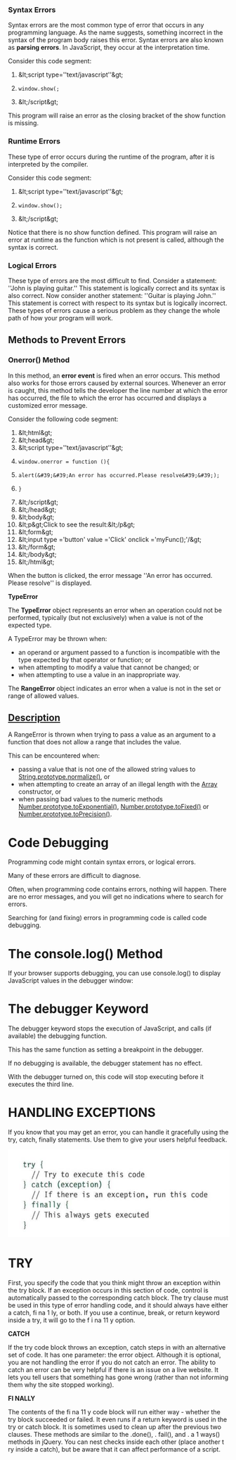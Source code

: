 ### Syntax Errors

Syntax errors are the most common type of error that occurs in any programming language. As the name suggests, something incorrect in the syntax of the program body raises this error. Syntax errors are also known as  **parsing errors**. In JavaScript, they occur at the interpretation time.

Consider this code segment:

1.   \&lt;script type=&#39;&#39;text/javascript&#39;&#39;\&gt;
2.     window.show(;
3.   \&lt;/script\&gt;

This program will raise an error as the closing bracket of the show function is missing.

### Runtime Errors

These type of error occurs during the runtime of the program, after it is interpreted by the compiler.

Consider this code segment:

1.   \&lt;script type=&#39;&#39;text/javascript&#39;&#39;\&gt;
2.     window.show();
3.   \&lt;/script\&gt;

Notice that there is no show function defined. This program will raise an error at runtime as the function which is not present is called, although the syntax is correct.

### Logical Errors

These type of errors are the most difficult to find. Consider a statement: &#39;&#39;John is playing guitar.&#39;&#39; This statement is logically correct and its syntax is also correct. Now consider another statement: &#39;&#39;Guitar is playing John.&#39;&#39; This statement is correct with respect to its syntax but is logically incorrect. These types of errors cause a serious problem as they change the whole path of how your program will work.

## Methods to Prevent Errors

### Onerror() Method

In this method, an  **error event**  is fired when an error occurs. This method also works for those errors caused by external sources. Whenever an error is caught, this method tells the developer the line number at which the error has occurred, the file to which the error has occurred and displays a customized error message.

Consider the following code segment:

1.   \&lt;html\&gt;
2.   \&lt;head\&gt;
3.   \&lt;script type=&#39;&#39;text/javascript&#39;&#39;\&gt;
4.     window.onerror = function (){
5.     alert(&#39;&#39;An error has occurred.Please resolve&#39;&#39;);
6.     }
7.   \&lt;/script\&gt;
8.   \&lt;/head\&gt;
9.   \&lt;body\&gt;
10.   \&lt;p\&gt;Click to see the result:\&lt;/p\&gt;
11.   \&lt;form\&gt;
12.   \&lt;input type =&#39;button&#39; value =&#39;Click&#39; onclick =&#39;myFunc();&#39;/\&gt;
13.   \&lt;/form\&gt;
14.   \&lt;/body\&gt;
15.   \&lt;/html\&gt;

When the button is clicked, the error message &#39;&#39;An error has occurred. Please resolve&#39;&#39; is displayed.

**TypeError**

The  **TypeError**  object represents an error when an operation could not be performed, typically (but not exclusively) when a value is not of the expected type.

A TypeError may be thrown when:

- an operand or argument passed to a function is incompatible with the type expected by that operator or function; or
- when attempting to modify a value that cannot be changed; or
- when attempting to use a value in an inappropriate way.

The  **RangeError**  object indicates an error when a value is not in the set or range of allowed values.

## [Description](https://developer.mozilla.org/en-US/docs/Web/JavaScript/Reference/Global_Objects/RangeError#description)

A RangeError is thrown when trying to pass a value as an argument to a function that does not allow a range that includes the value.

This can be encountered when:

- passing a value that is not one of the allowed string values to [String.prototype.normalize()](https://developer.mozilla.org/en-US/docs/Web/JavaScript/Reference/Global_Objects/String/normalize), or
- when attempting to create an array of an illegal length with the [Array](https://developer.mozilla.org/en-US/docs/Web/JavaScript/Reference/Global_Objects/Array) constructor, or
- when passing bad values to the numeric methods [Number.prototype.toExponential()](https://developer.mozilla.org/en-US/docs/Web/JavaScript/Reference/Global_Objects/Number/toExponential), [Number.prototype.toFixed()](https://developer.mozilla.org/en-US/docs/Web/JavaScript/Reference/Global_Objects/Number/toFixed) or [Number.prototype.toPrecision()](https://developer.mozilla.org/en-US/docs/Web/JavaScript/Reference/Global_Objects/Number/toPrecision).

##
# Code Debugging

Programming code might contain syntax errors, or logical errors.

Many of these errors are difficult to diagnose.

Often, when programming code contains errors, nothing will happen. There are no error messages, and you will get no indications where to search for errors.

Searching for (and fixing) errors in programming code is called code debugging.

##
# The console.log() Method

If your browser supports debugging, you can use console.log() to display JavaScript values in the debugger window:

##
# The debugger Keyword

The debugger keyword stops the execution of JavaScript, and calls (if available) the debugging function.

This has the same function as setting a breakpoint in the debugger.

If no debugging is available, the debugger statement has no effect.

With the debugger turned on, this code will stop executing before it executes the third line.

# HANDLING EXCEPTIONS

If you know that you may get an error, you can handle it gracefully using the try, catch, finally statements. Use them to give your users helpful feedback.

![](201/pic/cc.png)

# TRY

First, you specify the code that you think might throw an exception within the try block. If an exception occurs in this section of code, control is automatically passed to the corresponding catch block. The try clause must be used in this type of error handling code, and it should always have either a catch, fi na 1 ly, or both. If you use a continue, break, or return keyword inside a try, it will go to the f i na 11 y option.

**CATCH**

If the try code block throws an exception, catch steps in with an alternative set of code. It has one parameter: the error object. Although it is optional, you are not handling the error if you do not catch an error. The ability to catch an error can be very helpful if there is an issue on a live website. It lets you tell users that something has gone wrong (rather than not informing them why the site stopped working).

**FI NALLY**

The contents of the fi na 11 y code block will run either way - whether the try block succeeded or failed. It even runs if a return keyword is used in the try or catch block. It is sometimes used to clean up after the previous two clauses. These methods are similar to the .done(), . fail(), and . a 1 ways() methods in jQuery. You can nest checks inside each other (place another t ry inside a catch), but be aware that it can affect performance of a script.